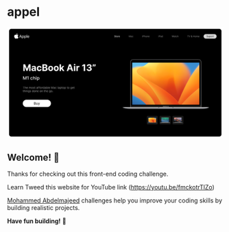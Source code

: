 # appel 

![Design preview for the Profile card component coding challenge](./images/MacBook.png)

## Welcome! 👋

Thanks for checking out this front-end coding challenge.

Learn Tweed this website for YouTube link (https://youtu.be/fmckotrTlZo)

[Mohammed Abdelmajeed](https://www.youtube.com/@mhmajeed) challenges help you improve your coding skills by building realistic projects.


**Have fun building!** 🚀
